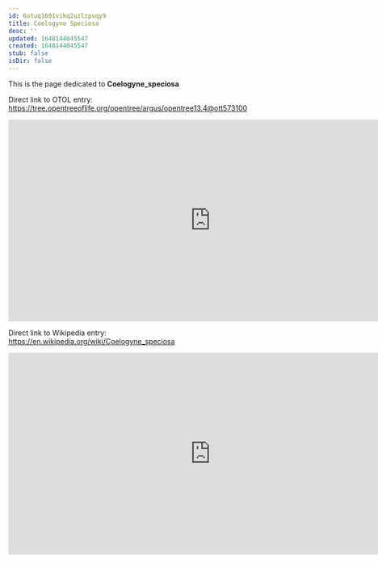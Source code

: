 ```yaml
---
id: 6otuq1691vikq2uzlzpvqy9
title: Coelogyne Speciosa
desc: ''
updated: 1648144045547
created: 1648144045547
stub: false
isDir: false
---
```

This is the page dedicated to **Coelogyne_speciosa**


Direct link to OTOL entry: https://tree.opentreeoflife.org/opentree/argus/opentree13.4@ott573100



<html>
    <body>
    <iframe src="https://tree.opentreeoflife.org/opentree/argus/opentree13.4@ott573100"
    width="800" height="400" frameborder="0" allowfullscreen> </iframe>
    </body>
</html>
    


Direct link to Wikipedia entry: https://en.wikipedia.org/wiki/Coelogyne_speciosa



<html>
    <body>
    <iframe src="https://en.wikipedia.org/wiki/Coelogyne_speciosa"
    width="800" height="400" frameborder="0" allowfullscreen> </iframe>
    </body>
</html>
    
